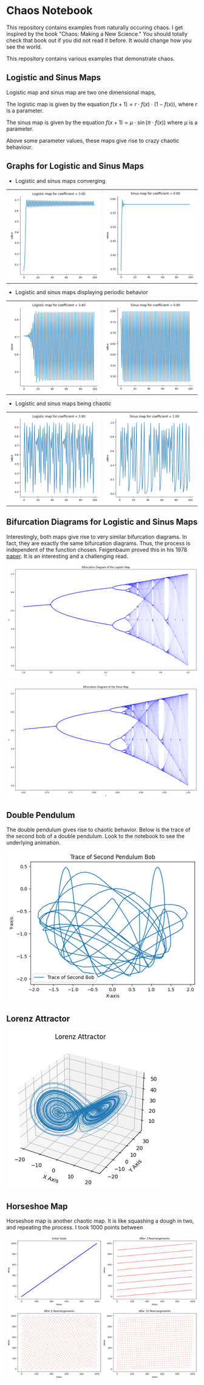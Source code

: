 # Chaos Notebook

This repository contains examples from naturally occuring chaos. I get inspired by the book "Chaos: Making a New Science." You should totally check that book out if you did not read it before. It would change how you see the world. 

This repository contains various examples that demonstrate chaos.

## Logistic and Sinus Maps

Logistic map and sinus map are two one dimensional maps,

The logistic map is given by the equation $`f(x+1) = r \cdot f(x) \cdot (1 - f(x))`$, where $`r`$ is a parameter.

The sinus map is given by the equation $`f(x+1) = \mu \cdot \sin(\pi \cdot f(x))`$ where $`\mu`$ is a parameter.

Above some parameter values, these maps give rise to crazy chaotic behaviour. 

## Graphs for Logistic and Sinus Maps

- Logistic and sinus maps converging

<table>
  <tr>
    <td><img src="pictures/logmap-converges.png" alt="Logarithmic Map Converging" width="400"/></td>
    <td><img src="pictures/sin-converge.png" alt="Sinus Map Converging" width="400"/></td>
  </tr>
</table>

- Logistic and sinus maps displaying periodic behavior

<table>
  <tr>
    <td><img src="pictures/logmap-periodic.png" alt="Logarithmic Map Converging" width="400"/></td>
    <td><img src="pictures/sin-periodic.png" alt="Sinus Map Converging" width="400"/></td>
  </tr>
</table>

- Logistic and sinus maps being chaotic

<table>
  <tr>
    <td><img src="pictures/logmap-chaotic.png" alt="Logarithmic Map Converging" width="400"/></td>
    <td><img src="pictures/sin-chaotic.png" alt="Sinus Map Converging" width="400"/></td>
  </tr>
</table>

## Bifurcation Diagrams for Logistic and Sinus Maps

Interestingly, both maps give rise to very similar bifurcation diagrams. In fact, they are exactly the same bifurcation diagrams. Thus, the process is independent of the function chosen. Feigenbaum proved this in his 1978 [paper](https://link.springer.com/article/10.1007/BF01020332). It is an interesting and a challenging read.

<img src="pictures/logistic-map-bifurcation.png" alt="Logarithmic Map Converging"/></td>

<img src="pictures/sine-bifurcation.png" alt="Logarithmic Map Converging"/>

## Double Pendulum

The double pendulum gives rise to chaotic behavior. Below is the trace of the second bob of a double pendulum. Look to the notebook to see the underlying animation.

<img src="pictures/double-pendulum-trace.png" alt="Logarithmic Map Converging"/>

## Lorenz Attractor

<img src="pictures/lorenz-attractor.png" alt="Logarithmic Map Converging"/>

## Horseshoe Map

Horseshoe map is another chaotic map. It is like squashing a dough in two, and repeating the process. I took 1000 points between 

<div style="display: flex; justify-content: space-between;">
    <div>
        <img src="pictures/hrs-init.png" alt="Image 1" width="300"/>
        <img src="pictures/hrs-6.png" alt="Image 2" width="300"/>
    </div>
    <div>
        <img src="pictures/hrs-3.png" alt="Image 3" width="300"/>
        <img src="pictures/hrs-10.png" alt="Image 3" width="300"/>
    </div>
</div>